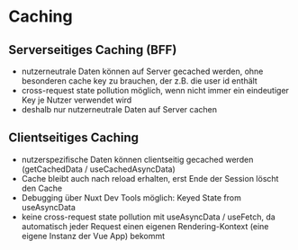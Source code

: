 # Caching

## Serverseitiges Caching (BFF)
- nutzerneutrale Daten können auf Server gecached werden, ohne besonderen cache key zu brauchen, der z.B. die user id enthält
- cross-request state pollution möglich, wenn nicht immer ein eindeutiger Key je Nutzer verwendet wird
- deshalb nur nutzerneutrale Daten auf Server cachen

## Clientseitiges Caching
- nutzerspezifische Daten können clientseitig gecached werden (getCachedData / useCachedAsyncData)
- Cache bleibt auch nach reload erhalten, erst Ende der Session löscht den Cache
- Debugging über Nuxt Dev Tools möglich: Keyed State from useAsyncData
- keine cross-request state pollution mit useAsyncData / useFetch, da automatisch jeder Request einen eigenen Rendering-Kontext (eine eigene Instanz der Vue App) bekommt
